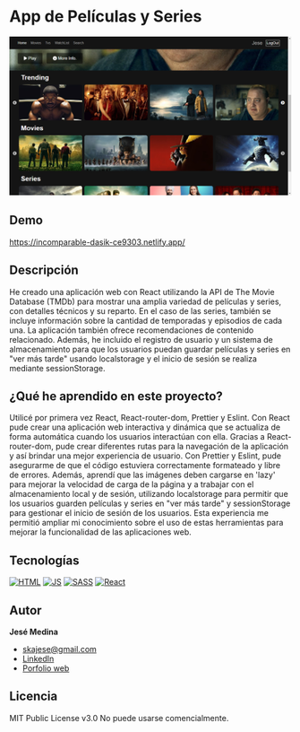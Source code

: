 # App de Películas y Series

![Imagen del proyecto](https://github.com/JeseMedina/App-Movies-and-Series/blob/main/app-movies.jpg?raw=true)

## Demo

https://incomparable-dasik-ce9303.netlify.app/

## Descripción

He creado una aplicación web con React utilizando la API de The Movie Database (TMDb) para mostrar una amplia variedad de películas y series, con detalles técnicos y su reparto. En el caso de las series, también se incluye información sobre la cantidad de temporadas y episodios de cada una. La aplicación también ofrece recomendaciones de contenido relacionado. Además, he incluido el registro de usuario y un sistema de almacenamiento para que los usuarios puedan guardar películas y series en "ver más tarde" usando localstorage y el inicio de sesión se realiza mediante sessionStorage.

## ¿Qué he aprendido en este proyecto?

Utilicé por primera vez React, React-router-dom, Prettier y Eslint. Con React pude crear una aplicación web interactiva y dinámica que se actualiza de forma automática cuando los usuarios interactúan con ella. Gracias a React-router-dom, pude crear diferentes rutas para la navegación de la aplicación y así brindar una mejor experiencia de usuario. Con Prettier y Eslint, pude asegurarme de que el código estuviera correctamente formateado y libre de errores.
Además, aprendí que las imágenes deben cargarse en 'lazy' para mejorar la velocidad de carga de la página y a trabajar con el almacenamiento local y de sesión, utilizando localstorage para permitir que los usuarios guarden películas y series en "ver más tarde" y sessionStorage para gestionar el inicio de sesión de los usuarios. Esta experiencia me permitió ampliar mi conocimiento sobre el uso de estas herramientas para mejorar la funcionalidad de las aplicaciones web.

## Tecnologías

[![HTML](https://img.shields.io/badge/HTML5-E34F26?style=for-the-badge&logo=html5&logoColor=white)](https://es.wikipedia.org/wiki/HTML5)
[![JS](https://img.shields.io/badge/JavaScript-F7DF1E?style=for-the-badge&logo=javascript&logoColor=black)](https://es.wikipedia.org/wiki/JavaScript)
[![SASS](https://img.shields.io/badge/SASS-hotpink.svg?style=for-the-badge&logo=SASS&logoColor=white)](https://es.wikipedia.org/wiki/Sass)
[![React](https://img.shields.io/badge/react-%2320232a.svg?style=for-the-badge&logo=react&logoColor=%2361DAFB)](https://es.wikipedia.org/wiki/React)

## Autor

**Jesé Medina**

- [skajese@gmail.com](skajese@gmail.com)
- [LinkedIn](https://www.linkedin.com/in/jesemedina/?original_referer=)
- [Porfolio web]()

## Licencia

MIT Public License v3.0
No puede usarse comencialmente.
